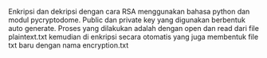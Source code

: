 Enkripsi dan dekripsi dengan cara RSA menggunakan bahasa python dan modul pycryptodome. Public dan private key yang digunakan berbentuk auto generate. Proses yang dilakukan adalah dengan open dan read dari file plaintext.txt kemudian di enkripsi secara otomatis yang juga membentuk file txt baru dengan nama encryption.txt
